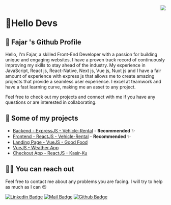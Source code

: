 <img align='right' src="https://github-readme-stats.vercel.app/api?username=fajar035&show_icons=true&theme=dracula">

# 🚀Hello Devs

## 🍊 Fajar 's Github Profile
Hello, I'm Fajar, a skilled Front-End Developer with a passion for building unique and engaging websites. I have a proven track record of continuously improving my skills to stay ahead of the industry. My experience in JavaScript, React js, React-Native, Next js, Vue js, Nuxt js and I have a fair amount of experience with express js that allows me to create amazing projects that provide a seamless user experience. I excel at teamwork and have a fast learning curve, making me an asset to any project.

Feel free to check out my projects and connect with me if you have any questions or are interested in collaborating.

## 🥳 Some of my projects

- [Backend - ExpressJS - Vehicle-Rental](https://github.com/fajar035/BE_vehicle_rent) - **Recommended** ✨
- [Frontend - ReactJS - Vehicle-Rental](https://react-vehicle-rental.vercel.app/) - **Recommended** ✨
- [Landing Page - VueJS - Good Food](https://good-foods.vercel.app/) 
- [VueJS - Weather App](https://weather-app-ikehikeh151.vercel.app/) 
- [Checkout App - ReactJS - Kasir-Ku](https://kasir-ku-react.vercel.app/) 


## 🤙🏻 You can reach out

Feel free to contact me about any problems you are facing. I will try to help as much as I can 😉

[![Linkedin Badge](https://img.shields.io/badge/linkedin-%230077B5.svg?&style=for-the-badge&logo=linkedin&logoColor=white)](https://www.linkedin.com/in/fajarrr035/)
[![Mail Badge](https://img.shields.io/badge/email-c14438?style=for-the-badge&logo=Gmail&logoColor=white&link=mailto:fajarrrr035@gmail.com)](mailto:fajarrr035@gmail.com)
[![Github Badge](https://img.shields.io/badge/github-333?style=for-the-badge&logo=github&logoColor=white)](https://github.com/fajar035)  
